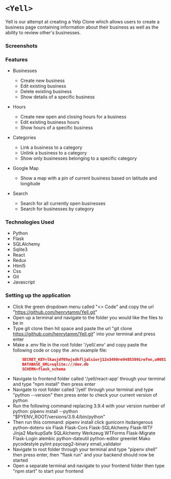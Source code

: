 # `<Yell>`
Yell is our attempt at creating a Yelp Clone which allows users to create a business page containing information about their business as well as the ability to review other's businesses.

### Screenshots
[Log in]: <img width="1267" alt="Screen Shot 2023-03-11 at 3 36 58 PM" src="https://user-images.githubusercontent.com/102117347/224516362-c1cda06a-8c22-4c00-b550-faa2e6755dad.png">

[Sign up]: <img width="1226" alt="Screen Shot 2023-03-11 at 3 37 52 PM" src="https://user-images.githubusercontent.com/102117347/224516384-305f8546-421a-4959-a2bc-5b72a9ea76cb.png">

[Homepage]: <img width="1435" alt="Screen Shot 2023-03-11 at 3 38 23 PM" src="https://user-images.githubusercontent.com/102117347/224516406-842a33a4-1215-4ec7-8efd-59a3ef796bec.png">

[Business Page + Google Map API]: <img width="1170" alt="Screen Shot 2023-03-11 at 3 39 21 PM" src="https://user-images.githubusercontent.com/102117347/224516444-7dbca847-3cb3-44b8-ac1e-d3ec3c081ad3.png">



### Features
* Businesses
  * Create new business
  * Edit existing business
  * Delete existing business
  * Show details of a specific business

* Hours
  * Create new open and closing hours for a business
  * Edit existing business hours
  * Show hours of a specific business

* Categories
  * Link a business to a category
  * Unlink a business to a category
  * Show only businesses belonging to a specific category

* Google Map
  * Show a map with a pin of current business based on latitude and longitude

* Search
  * Search for all currently open businesses
  * Search for businesses by category

### Technologies Used
* Python
* Flask
* SQLAlchemy
* Sqlite3
* React
* Redux
* Html5
* Css
* Git
* Javascript


### Setting up the application
* Click the green dropdown menu called "<> Code" and copy the url "https://github.com/henrytamm/Yell.git"
* Open up a terminal and navigate to the folder you would like the files to be in
* Type git clone then hit space and paste the url "git clone https://github.com/henrytamm/Yell.git" into your terminal and press enter
* Make a .env file in the root folder '/yell/.env' and copy paste the following code or copy the .env.example file:
    ```json
        SECRET_KEY=lkasjdf09ajsdkfljalsiorj12n3490re9485309irefvn,u90818734902139489230
        DATABASE_URL=sqlite:///dev.db
        SCHEMA=flask_schema
    ```
* Navigate to frontend folder called '/yell/react-app' through your terminal and type "npm install" then press enter
* Navigate to root folder called '/yell' through your terminal and type "python --version" then press enter to check your current version of python
* Run the following command replacing 3.9.4 with your version number of python: pipenv install --python "$PYENV_ROOT/versions/3.9.4/bin/python"
* Then run this command: pipenv install click gunicorn itsdangerous python-dotenv six Flask Flask-Cors Flask-SQLAlchemy Flask-WTF Jinja2 MarkupSafe SQLAlchemy Werkzeug WTForms Flask-Migrate Flask-Login alembic python-dateutil python-editor greenlet Mako pycodestyle pylint psycopg2-binary email_validator
* Navigate to root folder through your terminal and type "pipenv shell" then press enter, then "flask run" and your backend should now be started
* Open a separate terminal and navigate to your frontend folder then type "npm start" to start your frontend
